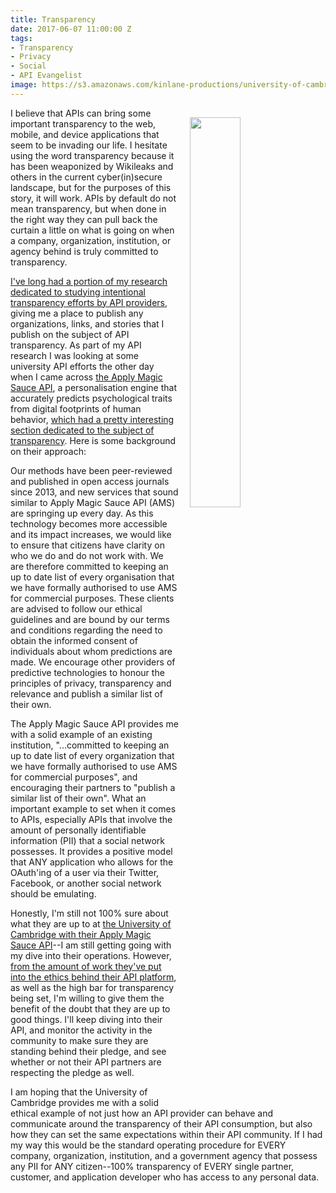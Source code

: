 ```yaml
---
title: Transparency
date: 2017-06-07 11:00:00 Z
tags:
- Transparency
- Privacy
- Social
- API Evangelist
image: https://s3.amazonaws.com/kinlane-productions/university-of-cambridge/university-of-cambridge-api-transparency.png
---
```


<p><a href="https://applymagicsauce.com/business.html"><img src="https://s3.amazonaws.com/kinlane-productions/university-of-cambridge/university-of-cambridge-api-transparency.png" align="right" width="40%" style="padding: 15px;" /></a></p>I believe that APIs can bring some important transparency to the web, mobile, and device applications that seem to be invading our life. I hesitate using the word transparency because it has been weaponized by Wikileaks and others in the current cyber(in)secure landscape, but for the purposes of this story, it will work. APIs by default do not mean transparency, but when done in the right way they can pull back the curtain a little on what is going on when a company, organization, institution, or agency behind is truly committed to transparency.

[I've long had a portion of my research dedicated to studying intentional transparency efforts by API providers](http://transparency.apievangelist.com/), giving me a place to publish any organizations, links, and stories that I publish on the subject of API transparency. As part of my API research I was looking at some university API efforts the other day when I came across [the Apply Magic Sauce API](https://applymagicsauce.com), a personalisation engine that accurately predicts psychological traits from digital footprints of human behavior, [which had a pretty interesting section dedicated to the subject of transparency](https://applymagicsauce.com/business.html). Here is some background on their approach:

Our methods have been peer-reviewed and published in open access journals since 2013, and new services that sound similar to Apply Magic Sauce API (AMS) are springing up every day. As this technology becomes more accessible and its impact increases, we would like to ensure that citizens have clarity on who we do and do not work with. We are therefore committed to keeping an up to date list of every organisation that we have formally authorised to use AMS for commercial purposes. These clients are advised to follow our ethical guidelines and are bound by our terms and conditions regarding the need to obtain the informed consent of individuals about whom predictions are made. We encourage other providers of predictive technologies to honour the principles of privacy, transparency and relevance and publish a similar list of their own.

The Apply Magic Sauce API provides me with a solid example of an existing institution, "...committed to keeping an up to date list of every organization that we have formally authorised to use AMS for commercial purposes", and encouraging their partners to "publish a similar list of their own". What an important example to set when it comes to APIs, especially APIs that involve the amount of personally identifiable information (PII) that a social network possesses. It provides a positive model that ANY application who allows for the OAuth'ing of a user via their Twitter, Facebook, or another social network should be emulating.
 
Honestly, I'm still not 100% sure about what they are up to at [the University of Cambridge with their Apply Magic Sauce API](https://applymagicsauce.com/)--I am still getting going with my dive into their operations. However, [from the amount of work they've put into the ethics behind their API platform](http://apievangelist.com/2017/05/31/an-example-of-api-ethics-out-of-cambridge-university/), as well as the high bar for transparency being set, I'm willing to give them the benefit of the doubt that they are up to good things. I'll keep diving into their API, and monitor the activity in the community to make sure they are standing behind their pledge, and see whether or not their API partners are respecting the pledge as well.

I am hoping that the University of Cambridge provides me with a solid ethical example of not just how an API provider can behave and communicate around the transparency of their API consumption, but also how they can set the same expectations within their API community. If I had my way this would be the standard operating procedure for EVERY company, organization, institution, and a government agency that possess any PII for ANY citizen--100% transparency of EVERY single partner, customer, and application developer who has access to any personal data.